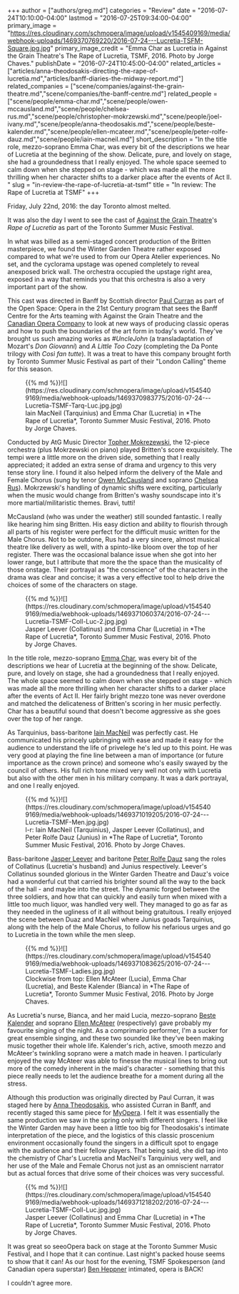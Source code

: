 +++
author = ["authors/greg.md"]
categories = "Review"
date = "2016-07-24T10:10:00-04:00"
lastmod = "2016-07-25T09:34:00-04:00"
primary_image = "https://res.cloudinary.com/schmopera/image/upload/v1545409169/media/webhook-uploads/1469370769220/2016-07-24---Lucretia-TSFM-Square.jpg.jpg"
primary_image_credit = "Emma Char as Lucretia in Against the Grain Theatre's The Rape of Lucretia, TSMF, 2016. Photo by Jorge Chaves."
publishDate = "2016-07-24T10:45:00-04:00"
related_articles = ["articles/anna-theodosakis-directing-the-rape-of-lucretia.md","articles/banff-diaries-the-midway-report.md"]
related_companies = ["scene/companies/against-the-grain-theatre.md","scene/companies/the-banff-centre.md"]
related_people = ["scene/people/emma-char.md","scene/people/owen-mccausland.md","scene/people/chelsea-rus.md","scene/people/christopher-mokrzewski.md","scene/people/joel-ivany.md","scene/people/anna-theodosakis.md","scene/people/beste-kalender.md","scene/people/ellen-mcateer.md","scene/people/peter-rolfe-dauz.md","scene/people/iain-macneil.md"]
short_description = "In the title role, mezzo-soprano Emma Char, was every bit of the descriptions we hear of Lucretia at the beginning of the show. Delicate, pure, and lovely on stage, she had a groundedness that I really enjoyed. The whole space seemed to calm down when she stepped on stage - which was made all the more thrilling when her character shifts to a darker place after the events of Act II. "
slug = "in-review-the-rape-of-lucretia-at-tsmf"
title = "In review: The Rape of Lucretia at TSMF"
+++

Friday, July 22nd, 2016: the day Toronto almost melted. 

It was also the day I went to see the cast of [Against the Grain Theatre](/scene/companies/against-the-grain-theatre/)'s *Rape of Lucretia* as part of the Toronto Summer Music Festival.

In what was billed as a semi-staged concert production of the Britten masterpiece, we found the Winter Garden Theatre rather exposed compared to what we're used to from our Opera Atelier experiences. No set, and the cyclorama upstage was opened completely to reveal anexposed brick wall. The orchestra occupied the upstage right area, exposed in a way that reminds you that this orchestra is also a very important part of the show. 

This cast was directed in Banff by Scottish director [Paul Curran](/talking-with-directors-paul-curran/) as part of the Open Space: Opera in the 21st Century program that sees the Banff Centre for the Arts teaming with Against the Grain Theatre and the [Canadian Opera Company](/scene/companies/canadian-opera-company/) to look at new ways of producing classic operas and how to push the boundaries of the art form in today's world. They've brought us such amazing works as *#UncleJohn* (a transladaptation of Mozart's *Don Giovanni*) and *A Little Too Cozy* (completing the Da Ponte trilogy with *Così fan tutte*). It was a treat to have this company brought forth by Toronto Summer Music Festival as part of their "London Calling" theme for this season. 

<figure data-type="image">{{% md %}}![](https://res.cloudinary.com/schmopera/image/upload/v1545409169/media/webhook-uploads/1469370983775/2016-07-24---Lucretia-TSMF-Tarq-Luc.jpg.jpg)
<figcaption>Iain MacNeil (Tarquinius) and Emma Char (Lucretia) in *The Rape of Lucretia*, Toronto Summer Music Festival, 2016. Photo by Jorge Chaves.</figcaption>
</figure>

Conducted by AtG Music Director [Topher Mokrezewski](/scene/people/christopher-mokrzewski/), the 12-piece orchestra (plus Mokrzewski on piano) played Britten's score exquisitely. The tempi were a little more on the driven side, something that I really appreciated; it added an extra sense of drama and urgency to this very tense story line. I found it also helped inform the delivery of the Male and Female Chorus (sung by tenor [Owen McCausland](/scene/people/owen-mccausland/) and soprano [Chelsea Rus](/scene/people/chelsea-rus/)). Mokrzewski's handling of dynamic shifts were exciting, particularly when the music would change from Britten's washy soundscape into it's more martial/militaristic themes. Bravi, tutti! 

McCausland (who was under the weather) still sounded fantastic. I really like hearing him sing Britten. His easy diction and ability to flourish through all parts of his register were perfect for the difficult music written for the Male Chorus. Not to be outdone, Rus had a very sincere, almost musical theatre like delivery as well, with a spinto-like bloom over the top of her register. There was the occasional balance issue when she got into her lower range, but I attribute that more the the space than the musicality of those onstage. Their portrayal as "the conscience" of the characters in the drama was clear and concise; it was a very effective tool to help drive the choices of some of the characters on stage. 

<figure data-type="image">{{% md %}}![](https://res.cloudinary.com/schmopera/image/upload/v1545409169/media/webhook-uploads/1469371060374/2016-07-24---Lucretia-TSMF-Coll-Luc-2.jpg.jpg)
<figcaption>Jasper Leever (Collatinus) and Emma Char (Lucretia) in *The Rape of Lucretia*, Toronto Summer Music Festival, 2016. Photo by Jorge Chaves.</figcaption>
</figure>

In the title role, mezzo-soprano [Emma Char](/scene/people/emma-char/), was every bit of the descriptions we hear of Lucretia at the beginning of the show. Delicate, pure, and lovely on stage, she had a groundedness that I really enjoyed. The whole space seemed to calm down when she stepped on stage - which was made all the more thrilling when her character shifts to a darker place after the events of Act II. Her fairly bright mezzo tone was never overdone and matched the delicateness of Britten's scoring in her music perfectly. Char has a beautiful sound that doesn't become aggressive as she goes over the top of her range. 

As Tarquinius, bass-baritone [Iain MacNeil](/scene/people/iain-macneil/) was perfectly cast. He communicated his princely upbringing with ease and made it easy for the audience to understand the life of privelege he's led up to this point. He was very good at playing the fine line between a man of importance (or future importance as the crown prince) and someone who's easily swayed by the council of others. His full rich tone mixed very well not only with Lucretia but also with the other men in his military company. It was a dark portrayal, and one I really enjoyed. 

<figure data-type="image">{{% md %}}![](https://res.cloudinary.com/schmopera/image/upload/v1545409169/media/webhook-uploads/1469371019205/2016-07-24---Lucretia-TSMF-Men.jpg.jpg)
<figcaption>l-r: Iain MacNeil (Tarquinius), Jasper Leever (Collatinus), and Peter Rolfe Dauz (Junius) in *The Rape of Lucretia*, Toronto Summer Music Festival, 2016. Photo by Jorge Chaves.</figcaption>
</figure>

Bass-baritone [Jasper Leever](http://www.jasperleever.com/) and baritone [Peter Rolfe Dauz](/scene/people/peter-rolfe-dauz/) sang the roles of Collatinus (Lucretia's husband) and Junius respectively. Leever's Collatinus sounded glorious in the Winter Garden Theatre and Dauz's voice had a wonderful cut that carried his brighter sound all the way to the back of the hall - and maybe into the street. The dynamic forged between the three soldiers, and how that can quickly and easily turn when mixed with a little too much liquor, was handled very well. They managed to go as far as they needed in the ugliness of it all without being gratuitous. I really enjoyed the scene between Duaz and MacNeil where Junius goads Tarquinius, along with the help of the Male Chorus, to follow his nefarious urges and go to Lucretia in the town while the men sleep. 

<figure data-type="image">{{% md %}}![](https://res.cloudinary.com/schmopera/image/upload/v1545409169/media/webhook-uploads/1469371083625/2016-07-24---Lucretia-TSMF-Ladies.jpg.jpg)
<figcaption>Clockwise from top: Ellen McAteer (Lucia), Emma Char (Lucretia), and Beste Kalender (Bianca) in *The Rape of Lucretia*, Toronto Summer Music Festival, 2016. Photo by Jorge Chaves.</figcaption>
</figure>

As Lucretia's nurse, Bianca, and her maid Lucia, mezzo-soprano [Beste Kalender](/scene/people/beste-kalender/) and soprano [Ellen McAteer](/scene/people/ellen-mcateer/) (respectively) gave probably my favourite singing of the night. As a comprimario performer, I'm a sucker for great ensemble singing, and these two sounded like they've been making music together their whole life. Kalender's rich, active, smooth mezzo and McAteer's twinkling soprano were a match made in heaven. I particularly enjoyed the way McAteer was able to finesse the musical lines to bring out more of the comedy inherent in the maid's character - something that this piece really needs to let the audience breathe for a moment during all the stress. 

Although this production was originally directed by Paul Curran, it was staged here by [Anna Theodosakis](/scene/people/anna-theodosakis/), who assisted Curran in Banff, and recently staged this same piece for [MyOpera](/scene/companies/myopera/). I felt it was essentially the same production we saw in the spring only with different singers. I feel like the Winter Garden may have been a little too big for Theodosakis's intimate interpretation of the piece, and the logistics of this classic proscenium environment occasionally found the singers in a difficult spot to engage with the audience and their fellow players. That being said, she did tap into the chemistry of Char's Lucretia and MacNeil's Tarquinius very well, and her use of the Male and Female Chorus not just as an omniscient narrator but as actual forces that drive some of their choices was very successful. 

<figure data-type="image">{{% md %}}![](https://res.cloudinary.com/schmopera/image/upload/v1545409169/media/webhook-uploads/1469371218202/2016-07-24---Lucretia-TSMF-Coll-Luc.jpg.jpg)
<figcaption>Jasper Leever (Collatinus) and Emma Char (Lucretia) in *The Rape of Lucretia*, Toronto Summer Music Festival, 2016. Photo by Jorge Chaves.</figcaption>
</figure>

It was great so seeoOpera back on stage at the Toronto Summer Music Festival, and I hope that it can continue. Last night's packed house seems to show that it can! As our host for the evening, TSMF Spokesperson (and Canadian opera superstar) [Ben Heppner](/scene/people/ben-heppner/) intimated, opera is BACK! 

I couldn't agree more. 
